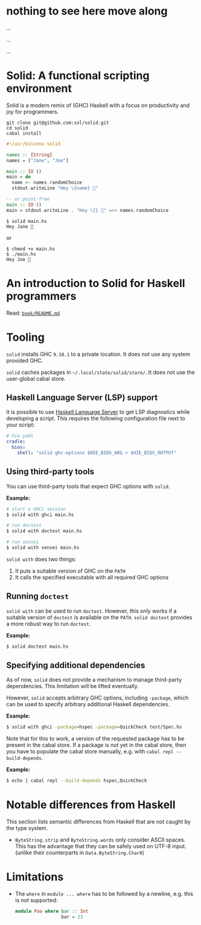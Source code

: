 # nothing to see here move along
...

...

...

# Solid: A functional scripting environment

Solid is a modern remix of (GHC) Haskell with a focus on productivity and joy
for programmers.

```
git clone git@github.com:sol/solid.git
cd solid
cabal install
```

```haskell
#!/usr/bin/env solid

names :: [String]
names = ["Jane", "Joe"]

main :: IO ()
main = do
  name <- names.randomChoice
  stdout.writeLine "Hey \{name} 👋"
```
```haskell ignore
-- or point-free
main :: IO ()
main = stdout.writeLine . "Hey \{} 👋" =<< names.randomChoice
```

```
$ solid main.hs
Hey Jane 👋
```
or
```
$ chmod +x main.hs
$ ./main.hs
Hey Joe 👋
```

# An introduction to Solid for Haskell programmers

Read: [`book/README.md`](book/README.md)

# Tooling

`solid` installs GHC `9.10.1` to a private location.  It does not use any system
provided GHC.

`solid` caches packages in `~/.local/state/solid/store/`.  It does not use the
user-global cabal store.

## Haskell Language Server (LSP) support

It is possible to use [Haskell Language Server](https://github.com/haskell/haskell-language-server)
to get LSP diagnostics while developing a script.  This requires the following
configuration file next to your script:

```yaml
# hie.yaml
cradle:
  bios:
    shell: "solid ghc-options $HIE_BIOS_ARG > $HIE_BIOS_OUTPUT"
```


## Using third-party tools

You can use third-party tools that expect GHC options with `solid`.

**Example:**

```bash
# start a GHCi session
$ solid with ghci main.hs
```

```bash
# run doctest
$ solid with doctest main.hs
```

```bash
# run sensei
$ solid with sensei main.hs
```

`solid with` does two things:

1. It puts a suitable version of GHC on the `PATH`
1. It calls the specified executable with all required GHC options

## Running `doctest`

`solid with` can be used to run `doctest`.  However, this only works if a
suitable version of `doctest` is available on the `PATH`.  `solid doctest`
provides a more robust way to run `doctest`.

**Example:**

```bash
$ solid doctest main.hs
```

## Specifying additional dependencies

As of now, `solid` does not provide a mechanism to manage third-party
dependencies.  This limitation will be lifted eventually.

However, `solid` accepts arbitrary GHC options, including `-package`, which can
be used to specify arbitrary additional Haskell dependencies.

**Example:**

```bash
$ solid with ghci -package=hspec -package=QuickCheck test/Spec.hs
```

Note that for this to work, a version of the requested package has to be
present in the cabal store.  If a package is not yet in the cabal store, then
you have to populate the cabal store manually, e.g. with `cabal repl
--build-depends`.

**Example:**

```bash
$ echo | cabal repl --build-depends hspec,QuickCheck
```

# Notable differences from Haskell

This section lists semantic differences from Haskell that are not caught by the
type system.

- `ByteString.strip` and `ByteString.words` only consider ASCII spaces.  This
  has the advantage that they can be safely used on UTF-8 input.  (unlike their
  counterparts in `Data.ByteString.Char8`)

# Limitations

- The `where` in `module ... where` has to be followed by a newline, e.g. this
  is not supported:

  ```haskell ignore
  module Foo where bar :: Int
                   bar = 23
  ```
